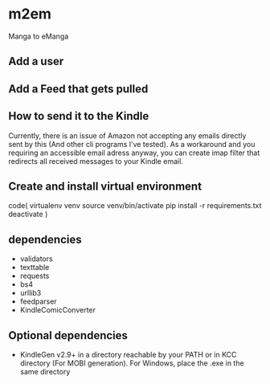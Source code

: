 # m2em
Manga to eManga

## Add a user


## Add a Feed that gets pulled


## How to send it to the Kindle
Currently, there is an issue of Amazon not accepting any emails directly sent by this (And other cli programs I've tested).
As a workaround and you requiring an accessible email adress anyway, you can create imap filter that redirects all
received messages to your Kindle email.


## Create and install virtual environment
code(
virtualenv venv
source venv/bin/activate
pip install -r requirements.txt
deactivate
)

## dependencies
* validators
* texttable
* requests
* bs4
* urllib3
* feedparser
* KindleComicConverter


## Optional dependencies
* KindleGen v2.9+ in a directory reachable by your PATH or in KCC directory (For MOBI generation). For Windows, place the .exe in the same directory